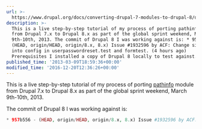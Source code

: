 ```yaml
---
url: >-
  https://www.drupal.org/docs/converting-drupal-7-modules-to-drupal-8/d7-to-d8-tutorial-pathinfo-module
description: >-
  This is a live step-by-step tutorial of my process of porting pathinfo module
  from Drupal 7.x to Drupal 8.x as part of the global sprint weekend, March
  9th-10th, 2013. The commit of Drupal 8 I was working against is: * 957b556 -
  (HEAD, origin/HEAD, origin/8.x, 8.x) Issue #1932596 by ACF: Change site_name()
  into config in userpasswordreset.test and formtest. (4 hours ago)
  Prerequisites I installed a copy of Drupal 8 locally to test against.
published_time: '2013-03-09T18:59:36+00:00'
modified_time: '2016-12-20T12:36:26+00:00'
---
```

This is a live step-by-step tutorial of my process of porting [pathinfo](/project/pathinfo) module from Drupal 7.x to Drupal 8.x as part of the global sprint weekend, March 9th-10th, 2013.

The commit of Drupal 8 I was working against is:

```php
* 957b556 - (HEAD, origin/HEAD, origin/8.x, 8.x) Issue #1932596 by ACF: Change site_name() into config in userpasswordreset.test and formtest. (4 hours ago)

```